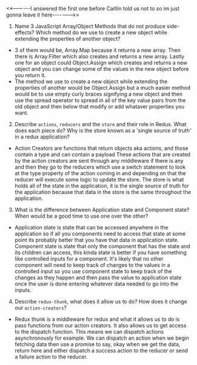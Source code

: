 <<------I answered the first one before Caitlin told us not to so im just gonna leave it here------->>

1.  Name 3 JavaScript Array/Object Methods that do not produce side-effects? Which method do we use to create a new object while extending the properties of another object?

- 3 of them would be, Array.Map because it returns a new array. Then there is Array.Filter which also creates and
  returns a new array. Lastly one for an object could Object.Assign which creates and returns a new object and
  you can change some of the values in the new object before you return it.
- The method we use to create a new object while extending the properties of another would be Object.Assign but a
  much easier method would be to use empty curly braces signifying a new object and then use the spread operator
  to spread in all of the key value pairs from the old object and then below that modify or add whataver properties
  you want.

2.  Describe `actions`, `reducers` and the `store` and their role in Redux. What does each piece do? Why is the store known as a 'single source of truth' in a redux application?

- Action Creators are functions that return objects aka actions, and those contain a type and can contain a payload
  These actions that are created by the action creators are sent through any middleware if there is any and then they go to the reducers which use a switch statement to look at the type property of the action coming in and depending on that the reducer will execute some logic to update the store. The store is what holds all of the state in the application, it is the single source of truth for the application because that data in the store
  is the same throughout the application.

3.  What is the difference between Application state and Component state? When would be a good time to use one over the other?

- Application state is state that can be accessed anywhere in the application so if all you components need to access that state at some point its probably better that you have that data in application state. Component state is state that only the component that has the state and its children can access, this kinda state is better if you have something like controlled inputs for a component. It's likely that no other component will need to keep track of changes to the values in a controlled input so you use component state to keep track of the changes as they happen and then pass the value to application state once the user is done entering whatever data needed to go into the inputs.

4.  Describe `redux-thunk`, what does it allow us to do? How does it change our `action-creators`?

- Redux thunk is a middleware for redux and what it allows us to do is pass functions from our action creators. It also allows us to get access to the dispatch function. This means we can dispatch actions asynchronously for example. We can dispatch an action when we begin fetching data then use a promise to say, okay when we get the data, return here and either dispatch a success action to the reducer or send a failure action to the reducer.
